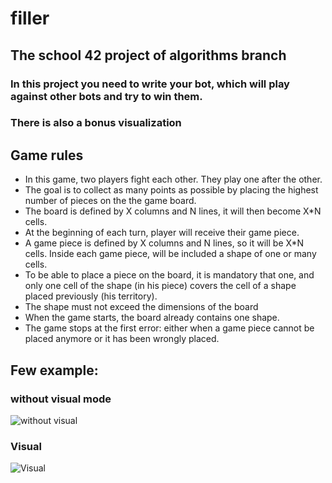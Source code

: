 # filler
## The school 42 project of algorithms branch
### In this project you need to write your bot, which will play against other bots and try to win them.
### There is also a bonus visualization
## Game rules
* In this game, two players fight each other. They play one after the other.
* The goal is to collect as many points as possible by placing the highest number of pieces on the the game board.
* The board is defined by X columns and N lines, it will then become X*N cells.
* At the beginning of each turn, player will receive their game piece.
* A game piece is defined by X columns and N lines, so it will be X*N cells. Inside each game piece, will be included a shape of one or many cells.
* To be able to place a piece on the board, it is mandatory that one, and only one cell of the shape (in his piece) covers the cell of a shape placed previously (his territory).
* The shape must not exceed the dimensions of the board
* When the game starts, the board already contains one shape.
* The game stops at the first error: either when a game piece cannot be placed anymore or it has been wrongly placed.

## Few example:

### without visual mode

![without visual](https://thumbs.gfycat.com/LegalDownrightBighornedsheep-size_restricted.gif)

### Visual

![Visual](https://thumbs.gfycat.com/LegalDownrightBighornedsheep-size_restricted.gif)